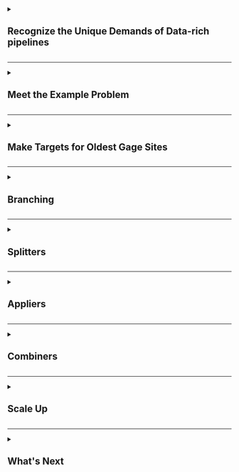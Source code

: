 <details>
<summary><h2>Recognize the Unique Demands of Data-rich pipelines</h2></summary>

In this course you'll learn about tools for data-intensive pipelines: how to download many datasets, run many models, or make many plots. Whereas a `for` loop would work for many quick tasks, here our focus is on tools for managing sets of larger tasks that each take a long time and/or are subject to occasional failure.

A recurring theme in this activity will be the *split-apply-combine* paradigm, which has many implementations in many software languages because it is so darn useful for data analyses. It works like this:

1. *Split* a large dataset or list of tasks into logical chunks, e.g., one data chunk per lake in an analysis of many lakes.
1. *Apply* an analysis to each chunk, e.g., fit a model to the data for each lake.
1. *Combine* the results into a single orderly bundle, e.g., a table of fitted model coefficients for all the lakes.

There can be variations on this basic paradigm, especially for larger projects:

1. The choice of how to *Split* an analysis can vary - for example, it might be fastest to download data for chunks of 100 sites rather than downloading all 10000 sites at once or downloading each site independently.
1. Sometimes we have several *Apply* steps - for example, for each site you might want to munge the data, fit a model, extract the model parameters, _and_ make a diagnostic plot specific to that site.
1. The *Combine* step isn't always necessary to the analysis - for example, we may prefer to publish a collection of plot .png files, one per site, rather than combining all the site plots into a single unweildy report file. That said, we may still find it useful to _also_ create a table summarizing which plots were created successfully and which were not.

### Setting Up Your Repo

You'll be revising files in this repository shortly. To follow a process similar to our team's standard git workflow, you should first clone this training repository to your local machine so that you can make file changes and commits there. 

### :keyboard: Activity: Set up your local repository

Open a git bash shell (Windows) or a terminal window (Mac) and change (`cd`) into the directory you work in for projects in R (for me, this is `~/Documents/Code`). There, clone the repository and set your working directory to the new project folder that was created:
```
git clone git@github.com:<user-name>/ds-pipelines-3-course-static.git
cd ds-pipelines-3-course-static
```

### :keyboard: Activity: Install packages as needed

You may need to install some of the packages for this course if you don't have them already. These are:

* **targets**
* **tarchetypes**
* **tidyverse**
* **dataRetrieval**
* **urbnmapr**
* **rnaturalearth**
* **cowplot**
* **leaflet**
* **leafpop**
* **htmlwidgets**

Install **urbnmapr** with `remotes::install_github('UrbanInstitute/urbnmapr')`.

All the rest should be installable with `install.packages()`.

### :keyboard: Activity: Invite some collaborators

One of the course coordinators was named as your contact for this course. They will provide code reviews during your course. To make it possible for you to request reviews from them, go to the *Settings* tab, *Manage access* subtab, and then click the green button to *Invite a collaborator* to add each of their usernames to your repo.

![How to invite reviewers](https://user-images.githubusercontent.com/12039957/83422503-9fb65e00-a3f7-11ea-8e06-ad87c813247e.png)

</details>

<hr>

<details>
<summary><h2>Meet the Example Problem</h2></summary>

It's time to meet the data analysis challenge for this course! Over the next series of lessons, you'll connect with the [USGS National Water Information System (NWIS)](https://waterdata.usgs.gov/nwis) web service to learn about some of the longest-running monitoring stations in USGS streamgaging history.

The repository for this course is already set up with a basic **targets** data pipeline that:
* Queries NWIS to find the oldest discharge gage in each of three Upper Midwest states
* Maps the state-winner gages

### :keyboard: Activity: Switch to a new branch

Before you edit any code, create a local branch called "three-states" and push that branch up to the remote location "origin" (which is the github host of your repository).

```
git checkout main
git pull origin main
git checkout -b three-states
git push -u origin three-states
```

The first two lines aren't strictly necessary when you don't have any new branches, but it's a good habit to head back to `main` and sync with "origin" whenever you're transitioning between branches and/or PRs.

### :keyboard: Activity: Explore the starter pipeline

Without modifying any code, start by inspecting and running the existing data pipeline.

- [ ] Open up *_targets.R* and read through - can you guess what will happen when you build the pipeline?
- [ ] Build all targets in the pipeline.
- [ ] Check out the contents of `oldest_active_sites`.

:bulb: Refresher hints:

* To build a pipeline, run `library(targets)` and then `tar_make()`.
* To assign an R-object pipeline target to your local environment, run `tar_load(mytarget)`. This function will load the object in its current state. 
* If you want to make sure you have the most up-to-date version of the target, you can have **targets** check for currentness or rebuild first by running `tar_make(mytarget)` and then using `tar_load(mytarget)`.
* You'll pretty much always want to call `library(targets)` in your R session while developing pipeline code - otherwise, you need to call `targets::tar_make()` in place of `tar_make()` anytime you run that command, and all that extra typing can add up.

When you're satisfied that you understand the current pipeline, note the value of `oldest_active_sites$site_no` and the image from *site_map.png* in an issue.

### :keyboard: Activity: Spot the split-apply-combine

Hey, did you notice that there's a *split-apply-combine* action happening in this repo already?

Check out the `find_oldest_sites()` function:
```r
find_oldest_sites <- function(states, parameter) {
  purrr::map_df(states, find_oldest_site, parameter)
}
```
This function:
- *splits* `states` into each individual state
- *applies* `find_oldest_site` to each state
- *combines* the results back into a single `tibble`

and it all happened in just one line! The *split-apply-combine* operations we'll be exploring in this course require more code and are more useful for slow or fault-prone activities, but they follow the same general pattern.

Check out the documentation for `map_df` at `?purrr::map_df` or [online here](https://purrr.tidyverse.org/reference/map.html) if this function is new to you.

### :keyboard: Activity: Apply a downloading function to each state

Awesome, time for your first code changes :pencil2:.

- [ ] Write three targets in *_targets.R* to apply `get_site_data()` to each state in `states` (insert these new targets under the `# TODO: PULL SITE DATA HERE` placeholder in `_targets.R`). The targets should be named `wi_data`, `mn_data`, and `mi_data`. `oldest_active_sites` should be used for the `sites_info` argument in `get_site_data()`.

- [ ] Add a call to `source()` near the top of *_targets.R* as needed to make your pipeline executable.

- [ ] Test it: You should be able to run `tar_make()` with no arguments to get everything built.

:bulb: Hint: the `get_site_data()` function already exists and shouldn't need modification. You can find it by browsing the repo or by hitting **Ctrl-SHIFT-F.** in RStudio and then searching for "get_site_data".

When you're satisfied with your code, open a PR to merge the "three-states" branch into "main". Make sure to add `_targets/*`, `3_visualize/out/*`, and any *.DS_Store* files to your `.gitignore` file before committing anything. In the description box for your PR, include a screenshot or transcript of your console session where the targets get built.

</details>

<hr>

<details>
<summary><h2>Make Targets for Oldest Gage Sites</h2></summary>

Congrats, your PR is open! 

Did you have to run `tar_make()` more than once to get the build to complete? I set up the repo so that would be likely. Note that you *didn't* have to change your code or figure out which targets failed before calling `tar_make()` again - that's the beauty of a formal data pipeline. But you *did* (probably) have to call `tar_make()` several times...that's the inefficiency that we'll be tackling in the next section. Stay tuned! :popcorn:

### :keyboard: Activity: Get this PR reviewed

You've probably coded things correctly to resolve the issues presented earlier...but to follow our best practices, you should still ask someone else to do a review and merge when they agree it's ready.

Assign your course contact to review and merge your PR (after any revisions that may be needed). Also add comments to this PR or in Teams with any questions that have come up.

</details>

<hr>

<details>
<summary><h2>Branching</h2></summary>

In the last section you noted some inefficiencies with writing out many nearly-identical targets within a remake.yml:
1. It's a pain (more typing and potentially a very long *_targets.R* file) to add new sites.
2. Potential for errors (more typing, more copy/paste = more room for making mistakes).

In this section we'll fix those inefficiencies by adopting the *branching* approach supported by **targets** and the support package **tarchetypes**.

### Definitions

**Branching** in **targets** refers to the approach of scaling up a pipeline to accomodate many tasks. It is the **targets** implementation of the *split-apply-combine* operation. In essence, we *split* a dataset into some number of **tasks**, then to each task we *apply* one or more analysis **steps**. Branches are the resulting targets for each unique task-and-step match.

In the example analysis for this course, each task is a state and the first step is a call to `get_site_data()` for that state's oldest monitoring site. Later we'll create additional steps for tallying and plotting observations for each state's site. See the image below for a conceptual model of branching for this course analysis.

![Branches](https://user-images.githubusercontent.com/13220910/125487324-fe9f0204-80ec-4d06-b751-ebf434eec64c.png)

We implement branching in two ways: as **static branching**, where the task targets are predefined before the pipeline runs, and **dynamic branching**, where task targets are defined while the pipeline runs.

In this section you'll adjust the existing pipelining to use branching for this analysis of USGS's oldest gages.

### :keyboard: Activity: Switch to a new branch

Before you edit any code, create a local branch called "static-branching" and push that branch up to the remote location "origin" (which is the github host of your repository).

```
git checkout main
git pull origin main
git checkout -b static-branching
git push -u origin static-branching
```

The first two lines aren't strictly necessary when you don't have any new branches, but it's a good habit to head back to `main` and sync with "origin" whenever you're transitioning between branches and/or PRs.

<hr>

Before we get to editing, let's briefly discuss the differences between static and dynamic branching, and how you choose between them.

### Dynamic branching

In dynamic branching, your **tasks** are defined by another target in your pipeline. They are *dynamic* because the task targets can change while the pipeline is being built. This is particular useful when the tasks depend on some number of files that may change through time as you run your pipeline. Read more about the key parts of dynamic branching below.

1. **Set up**: Dynamic branching is set up by using `tar_target()` as you usually would (where the `command` you pass in represents one **step**) but adding the argument `pattern` to define how to split a previous target into tasks. Typically, you will see `map()` used to define the `pattern` for splitting up a target into tasks, but you can find details about other options available [here in the `targets` documentation](https://books.ropensci.org/targets/dynamic.html#pattern-construction). 
2. **Define multiple steps**: To apply multiple steps to a set of tasks, you will need to write addition calls to `tar_target()` calls with `pattern` specified.
3. **Combining branch output**: To complete our split-apply-combine paradigm, we would need the output from each of our branches to be combined into one result per step. Dynamic branching will automatically **combine** the branches into a single output target for the branching step.
4. **Validation/testing**: For dynamic branching, you can test whether your branches are set up how you want them to be by using `tar_pattern()` and iterate on your branching structure before actually executing the pipeline.

Building on the example introduced previously, where we need to download, tally, and then plot data for multiple states, here is what dynamic branching could look like:

```r
library(targets)
library(tidyverse)
library(tarchetypes)

# Add source calls to files containing `get_nwis_data()`, `tally()`, and `plot()` here

list(
  tar_target(states, c('WI', 'MN', 'MI')),
  tar_target(data, get_nwis_data(states), pattern = map(states)),
  tar_target(count, tally(data), pattern = map(data)),
  tar_target(fig, plot(count), pattern = map(count))
)
```

### Static branching

In static branching, your **tasks** are defined by a named list or data.frame passed into your branching command. This is *static* because the tasks created won't update with the pipeline. You would need to update the list or data.frame. Read more about the key parts of static branching below.

1. **Set up**: Static branching is set up by using `tar_map()` function from the package `tarchetypes`. First, you pass in your **tasks** as a named list or data.frame into the `values` argument. Then, you can set up a step by adding a call to `tar_target()` and using the column or list element name containing the unique tasks as an argument to your `command` function. 
2. **Define multiple steps**: To apply multiple steps to a set of tasks, pass additional calls to `tar_target()` as arguments to `tar_map()`. 
3. **Combining branch output**: To complete our split-apply-combine paradigm, we would need the output from each of our branches to be combined into one result per step. Static branching does not automatically **combine** the branches into a single output target for the branching step. After `tar_map()`, add a target for `tar_combine()`, where you pass in the output from `tar_map()` and then specify the command used to combine the results into one object.
4. **Validation/testing**: For static branching, you can test whether your branches are set up how you want them to be by using `tar_visnetowrk()`, as we have done to inspect our pipelines without branching. Once you are happy with your branching set up, you can execute the pipeline.

Going back once again to the pipeline where we need to download, tally, and then plot data for multiple states, here is what the static branching version would look like:

```r
library(targets)
library(tidyverse)
library(tarchetypes)

# Add source calls to files containing `get_nwis_data()`, `tally()`, and `plot()` here

tasks <- tibble(states = c('WI', 'MN', 'MI'))

list(
  tar_map(
    values = tasks,
    tar_target(data, get_nwis_data(states)),
    tar_target(count, tally(data)),
    tar_target(fig, plot(count))
  )
)
```

### How do you choose?

How do you know when to use dynamic or static branching? This is tricky because both will work in many scenarios (as we saw above), but it ultimately comes down to how your tasks are defined. 

When your tasks are predefined (e.g. states, a few basins, a specific set of user-defined sites), it makes sense to use static branching (though you can use dynamic as illustrated with our examples above). This doesn't mean you can't manually add a few additional tasks (e.g. include more states) but it means that adding more is a manual step that the user needs to remember to do. One pro to using static branching in these instances is that you can visualize your branches with the rest of your pipeline using `tar_visnetwork()`, whereas you cannot visualize the branches when using the dynamic branching approach.

When your tasks could change based on previous parts of your pipeline, you should choose dynamic branching. Examples of this include iterating over files in a directory (the files could change!) or using an inventory of sites to then pull data (when the inventory reruns, it may return different sites). A con is not being able to visualize your branches ahead of time, but you can still inspect them by running `tar_pattern()`. A pro with dynamic branching is that it follows the same pattern as all of your other targets, by using `tar_target()` with just one additional argument specified. Another pro for dynamic branching is that your output from each branch is automatically combined into one target. 


With that intro out of the way, let's get going on *implementing* code for branching already!

<hr>

Now that you have learned about branching, let's add it to our code. Currently, you have 3 individual targets that will download site data from our 3 Midwest states and store in a target named with the state name. Those targets look something like this:

```r
tar_target(wi_data, get_site_data(oldest_active_sites, states[1], parameter)),
tar_target(mn_data, get_site_data(oldest_active_sites, states[2], parameter)),
tar_target(mi_data, get_site_data(oldest_active_sites, states[3], parameter)),
```

We are going to convert the code for those targets into static branching. We are going to make these changes on the branch that we created earlier. Let's get started!

### :keyboard: Activity: Implement static branching to download data by state

#### Include appropriate packages

Now that we are using static branching, our main pipeline makefile will need the `tarchetypes` package. In addition, we will use `tibble::tibble()` to define our task data.frame. Make these two packages available to the targets pipeline by adding the following to the other library calls in `_targets.R`:

```r
library(tarchetypes)
library(tibble)
```

#### Replace state targets with branching code

To get started, copy the code below and replace your 3 individual state targets (shown above) with it.

```r
tar_map(
  values = tibble(state_abb = states),
  tar_target(data, get_site_data(oldest_active_sites, state_abb, parameter))
  # Insert step for tallying data here
  # Insert step for plotting data here
),
```

#### Verify your task values

This is already set up for you, but is worth going over. Your task names are passed into `tar_map()` using the argument `values`. This argument will accept a list or a data.frame/tibble and the names of the list elements or columns are used as arguments to the functions in your steps. Rather than change the `states` object outside of `tar_map()` (because that would require us to also update `oldest_active_sites` which uses `states`), we are using that vector to create a column called `state_abb` in the `tibble` passed to `values`. That means, when we need to pass in the task names as an argument to a function, we use `state_abb`, the column name containing those task names.

#### Check your progress

You have already learned about `tar_visnetwork()` as a way to visualize your pipeline before running it. By default, it will show targets and functions. We would just like to check that our branch targets are set up appropriately, so try running `tar_visnetwork(targets_only = TRUE)` to get a visual with just targets. You should see something similar to the image below, where there are three targets prefixed with `data_`. 

![branch_targets](https://user-images.githubusercontent.com/13220910/119854642-daea5080-bed6-11eb-9c64-a4bfab5d437a.png)

Those targets prefixed with `data_` are the branches (targets per task-step) for the `get_site_data()` step. They are automatically named using the target name you pass to `tar_target()` + an `_` + the task identifier. You can test this by changing that target name from `data` to `nwis_data` and re-running `tar_visnetwork(targets_only = TRUE)`. You should now see the branches `nwis_data_MI`, `nwis_data_MN`, and `nwis_data_WI` in the visual.

You can also use a function called `tar_manifest()` to check your pipeline before running. It will return a table of information about each target and the function call that will be used to create it. Try running `tar_manifest()`. You should see

```r
# A tibble: 5 x 3
  name                command                                                            pattern
  <chr>               <chr>                                                              <chr>  
1 oldest_active_sites "find_oldest_sites(states, parameter)"                             NA     
2 nwis_data_MI        "get_site_data(oldest_active_sites, \"MI\", parameter)"            NA     
3 nwis_data_MN        "get_site_data(oldest_active_sites, \"MN\", parameter)"            NA     
4 nwis_data_WI        "get_site_data(oldest_active_sites, \"WI\", parameter)"            NA     
5 site_map_png        "map_sites(\"3_visualize/out/site_map.png\", oldest_active_sites)" NA        
```

If your pipeline doesn't look as you expect it should, keep iterating on your code in the `_targets.R` file. When you're happy with your pipeline, run `tar_manifest(starts_with('nwis_data'))` to see the details for just the branches.

<hr>

Now that you have branching set up for downloading data from NWIS, it is time to run the pipeline!

### :keyboard: Activity: Use `tar_make()` to build the pipeline with static branching

Run `tar_make()` to execute your pipeline. You may have to call `tar_make()` a few times to get through any [pretend] failures in the data pulls (I had to run it 5 times), but ultimately you should have seen something like this output:

```r
> tar_make()
v skip target oldest_active_sites
v skip target nwis_data_MI
v skip target nwis_data_MN
* run target nwis_data_WI
  Retrieving data for WI-04073500
* run target site_map_png
* end pipeline
```

If you're not there yet, keep trying until your output has only `*` or `v` next to the output. Then proceed: 

1. Call `tar_make()` one more time. You should see a green "V" next to each target.

2. Add `'IL'` to the `states` target. Then call `tar_make()` again (you may have to run it multiple times to get passed [pretend] failures). It builds `data_IL` for you right? Cool! But there's something inefficient happening here, too - what is it? Can you guess why this is happening?

3. Make a small change to the `get_site_data()` function: change `Sys.sleep(2)` to `Sys.sleep(0.5)`. Then call `tar_make()` again (and again and again if you get [pretend] internet failures). What happened?

Answer the questions from 2 and 3 above for yourself.

#### Check your progress

Here are my answers to the above questions:

_Q: 2. Add `'IL'` to the `states` target. Then call `tar_make()` again (you may have to run it multiple times to get passed [pretend] failures). It builds `data_IL` for you right? Cool! But there's something inefficient happening here, too - what is it? Can you guess why this is happening?_

A: It built `WI_data`, `MN_data`, and `MI_data` again even though there was no need to download those files again. This happened because those three targets each depend on `oldest_active_sites`, the inventory object, and that object changed to include information about a gage in Illinois. It would be ideal if each branch only depended on exactly the values that determine whether the data need to be downloaded again.

_Q: 3. Make a small change to the `get_site_data()` function: change `Sys.sleep(2)` to `Sys.sleep(0.5)`. Then call `tar_make()` again (and again and again if you get [pretend] internet failures). What happened?_

A: It skipped `oldest_active_sites` and then rebuilt each of the branches, `nwis_data_MI`, `nwis_data_MN`, `nwis_data_WI`, and `nwis_data_IL`. **targets** knows that the function updated and that these targets depend on that function. So cool! But the change we made doesn't actually change the output files from this function, but **targets** doesn't know that; it noticed a change in the function and rebuilt all of the targets that used it. The good thing is that any targets that depend on these `nwis_data_` targets would not rebuild because they wouldn't have changed since the last build. Also a reminder as to why it is a good idea to keep functions focused on smaller, specific activities. The more that the function does, the more opportunities there are for you to make updates/fixes/improvements, and you may end up rebuilding more than you want to. 

We'll deal with (2) in the next section.

### :keyboard: Activity: Create a PR with your new branching technique

You now have a functioning pipeline that uses branching to download data for the oldest USGS streamgage in 4 different states! Go ahead and commit these changes to `_targets.R` to your branch and then open a Pull Request. Now assign your course contact to review your PR. Either they or you can merge after any comments or change requests have been resolved.

</details>

<hr>

<details>
<summary><h2>Splitters</h2></summary>

In the last section you noted a lingering inefficiency: When you added Illinois to the `states` vector, your branching pipeline built `nwis_data_WI`, `nwis_data_MN`, and `nwis_data_MI` again even though there was no need to download those files again. This happened because those three targets each depend on `oldest_active_sites`, the inventory target, and that target changed to include information about a gage in Illinois. As I noted in that section, it would be ideal if each task branch only depended on exactly the values that determine whether the data need to be downloaded again. But we need a new tool to get there: a **splitter**.

The splitter we're going to create in this section will split `oldest_active_sites` into a separate table for each state. In this case each table will be just one row long, but there are plenty of situations where the inputs to a set of tasks will be larger, even after splitting into task-size chunks. Some splitters will be quick to run and others will take a while, but either way, we'll be saving ourselves time in the overall pipeline!

### Background

#### The object way to split

So far in our pipeline, we already have an object that contains the inventory information for all of the states, `oldest_active_sites`. Now, we can write a splitter to take the full inventory and one state name and return a one-row table.

```r
get_state_inventory <- function(sites_info, state) {
  site_info <- dplyr::filter(sites_info, state_cd == state)
}
```

And then we could insert an initial branching step where we pulled out that state's information before passing it to the next step, such that our `tar_map()` call would look like:
```r
tar_map(
  values = tibble(state_abb = states),
  tar_target(nwis_inventory, get_state_inventory(sites_info = oldest_active_sites, state_abb)),
  tar_target(nwis_data, get_site_data(nwis_inventory, state_abb, parameter))
)
```

#### The file way to split

The "object way to split" described above works well in many cases, but note that `get_state_inventory()` is called for each of our task targets (so each state). Suppose that `oldest_active_sites` was a file that took a long time to read in - we've encountered cases like this for large spatial data files, for example - you'd have to re-open the file for each and every call to `get_state_inventory()`, which would be excruciatingly slow for a many-state pipeline. If you find yourself in that situation, you can approach "splitting" with files rather than objects.

Instead of calling `get_state_inventory()` once for each state, we could and write a single **splitter** function that accepts `oldest_active_sites` and writes a single-row table for each state. It will be faster to run because there will not be redundant reloading of the data that is needing to be split. This type of splitter would not be within your branching code and instead return a single summary table describing the state-specific files that were just created. 

For this next exercise, the object method for splitting described before will suit our needs just fine. There is no need to create a single splitter function that saves state-specific files for now. We are mentioning it here so that you can be aware of the limitations of splitters and be aware that other options exist.

#### Your mission

In this section you'll create a splitter to make your task table more efficient in the face of a changing inventory in `oldest_active_sites`. Your splitter function will generate separate one-row inventory data for each state.

Ready?

<hr>

### :keyboard: Activity: Switch to a new branch

Before you edit any code, create a local branch called "splitter" and push that branch up to the remote location "origin" (which is the github host of your repository).

```
git checkout main
git pull origin main
git checkout -b splitter
git push -u origin splitter
```

The first two lines aren't strictly necessary when you don't have any new branches, but it's a good habit to head back to `main` and sync with "origin" whenever you're transitioning between branches and/or PRs.

<hr>

### :keyboard: Activity: Create a separate inventory for each state

- [ ] Add a new target to your `tar_map()` call just before the `nwis_data` target but below the `values` input using this boilerplate:
  ```r
  tar_target(nwis_inventory, ),
  ```

- [ ] Add code to subset the rows in `oldest_active_sites` based on the branching variable, `state_abb`. Remember that `oldest_active_sites` has a column called `state_cd` containing the state abbreviations. Hint: go peek at the first line of the function `get_site_data()` in `1_fetch/src/get_site_data.R`.

- [ ] Edit your call for the `nwis_data` target to use `nwis_inventory` instead of `oldest_active_sites` to take advantage of your newly split data.

- [ ] Lastly, the first step in `get_site_data()` that filters the input data is not longer needed (because that is taken care of in your new splitter step!). But careful - the incoming data is an argument called `sites_info` but the rest of the function relies on `site_info` (singular `site` not `sites`). So, delete that first line but then update the argument name to be singular, `site_info`. Now you are good :)

#### Test

When you think you've got it right, run your pipeline again!
```r
tar_make()
```

You should now see targets being built called `nwis_inventory_WI`, `nwis_inventory_IL`, etc. It should redownload all of the data for WI, MN, MI, and IL (so rebuild `nwis_data_WI`, `nwis_data_MI`, etc) because we changed the inputs and the function for those targets. The real magic comes next.

If you're not quite getting the build to work, keep editing until you have it (but remember that there may still be "internet transfer failures" which require you to run `tar_make()` a few times). When you've got it, copy and paste the console output of `tar_make()` and `tar_visnetwork()` into an issue.

<hr>

### :keyboard: Activity: Test your splitter's power

You have a fancy new splitter, but you still need to see the benefits in action.

#### Test

- [ ] Call `tar_make()` one more time. Nothing should rebuild.

- [ ] Add Indiana (`IN`) and Iowa (`IA`) to the vector of `states` in *_targets.R*. Rebuild. Did you see the rebuilds and non-rebuilds that you expected?

(If you're not sure what you should have expected, check with your course contact, or another teammate.)

#### Commit and PR

Comfortable with your pipeline's behavior? Time for a PR!

- [ ] Commit your changes to *1_fetch/src/get_site_data.R*, and *_targets.R*. Use `git push` to push your change up to the "splitter" branch on GitHub.

When everything is committed and pushed, create a pull request on GitHub. In your PR description note which targets got built when you added `IN` and `IA` to `states` and copy/paste the console output of `tar_make()` and `tar_visnetwork()`.

</details>

<hr>

<details>
<summary><h2>Appliers</h2></summary>

Your pipeline is looking pretty good! Now it's time to add complexity. I've just added these two files to the repository:
* *2_process/src/tally_site_obs.R*
* *3_visualize/src/plot_site_data.R*

In this section you'll add these functions to the branching code in the form of two new steps.

### Background

The goal of this section is to expose you to **multi-step branching**. They're not hugely different from the single-step branching we've already implemented, but there are a few details that you haven't seen yet. The changes you'll make for this section will also set us up to touch on some miscellaneous pipeline topics. Briefly, we'll cover:

* The syntax for adding multiple steps
* How to declare dependencies among steps within branching
* A quick look at / review of *split-apply-combine* with the lightweight **dplyr** syntax

#### Reminder about dynamic vs static branching

Remember that both dynamic and static branching can have multiple steps or **appliers**, but they are defined differently. We will focus on static branching for now, but remember that you can always reference the information for dynamic and static branching in their respective locations in the **targets** user guide ([dynamic branching documentation](https://books.ropensci.org/targets/dynamic.html); [static branching documentation](https://books.ropensci.org/targets/static.html)).

#### Adding another step in static branching

As you already know, static branching is set up using the `tar_map()` function, where task targets are defined by the argument `values` as either a list or data.frame and steps are defined by a call to `tar_target()` as an additional argument. Up until now, your static branching code in `_targets.R`, looks something like 

```r
tar_map(
  values = tibble(state_abb = states),
  tar_target(nwis_inventory, filter(oldest_active_sites, state_cd == state_abb)),
  tar_target(nwis_data, get_site_data(nwis_inventory, state_abb, parameter))
  # Insert step for tallying data here
  # Insert step for plotting data here
)
```

We actually already have more than one step in our branching setup - `nwis_inventory` and `nwis_data`. This shows that you can include additional calls to `tar_target()` to add more appliers to your branches. If you want to use a previous step's output, just use the target name from that step and **targets** will appropriately pass only the output relevant to each task target between the steps within `tar_map()`. We are going to add a few more steps to our static branching and there is already a hint for where we will add these ... *ahem* `#Insert step for tallying data here` and `#Insert step for plotting data here` *ahem*. 

#### Steps that require additional info per task

So far, we have used functions in static branching that only needed our state abbreviation, e.g. "WI" or "IL". What happens when we want to have other information used per task? For example, we need to save files per task and we want those to be passed into our step function. Easy! We can just edit the information we pass in for `values`. Currently, we are using a single-column `tibble` but that can easily have multiple columns and those columns can be used as arguments to `tar_target()` commands within `tar_map()`. We will try this out next!

<hr>

### :keyboard: Activity: Switch to a new branch

Before you edit any code, create a local branch called "appliers" and push that branch up to the remote location "origin" (which is the github host of your repository).

```
git checkout main
git pull origin main
git checkout -b appliers
git push -u origin appliers
```

The first two lines aren't strictly necessary when you don't have any new branches, but it's a good habit to head back to `main` and sync with "origin" whenever you're transitioning between branches and/or PRs.

<hr>

### :keyboard: Activity: Add two new appliers

#### Code

In *_targets.R*:

- [ ] Add a new step right after `nwis_data`. It should create R object targets called `tally_WI`, `tally_MI`, etc., should call the `tally_site_obs()` function (also already defined for you in *2_process/src/tally_site_obs.R*), and should make use of the targets created in `nwis_data`.

- [ ] We are about to add a fourth step to our static branching, where we create plot image files. First, we want to add our new file names to our branches defined in `values`. Add another column to the tibble called `state_plot_files` that includes *3_visualize/out/timeseries_WI.png*, *3_visualize/out/timeseries_MN.png*, etc. by editing`tibble(state_abb = states)` to be

```r
tibble(state_abb = states) %>% 
  mutate(state_plot_files = sprintf("3_visualize/out/timeseries_%s.png", state_abb))
```

- [ ] Add a fourth step to plot the data. This step should have a target name of `timeseries_png`, should call the `plot_site_data()` function (defined in *3_visualize/src/plot_site_data.R*), should use the image filename for each task stored in the `state_plot_files` column, and should make use of the targets created in `nwis_data` (no need to link to the `tally` targets).

- [ ] Make the two new function files (where `plot_site_data()` and `tally_site_obs()` are defined) available to the pipeline by adding `source()` calls to `_targets.R`.

- [ ] The `tally_site_obs()` function uses a function from the package **lubridate**. Add this package to the `packages` argument in your `tar_option_set()` call.

- [ ] Speaking of packages, we added `%>%` and `mutate` to `_targets.R` in order to add a new column to our task tibble. These are made available by the `dplyr` package which is included in `tidyverse`, and while `tidyverse` is loaded in `tar_option_set()`, it is not loaded when the top-level makefile is run. So, we need to add `library(dplyr)` to the top of `_targets.R`. One common practice is to wrap any `library(dplyr)` and `library(tidyverse)` calls used at the top of target makefiles with `suppressPackageStartupMessages()`. This hides those startup messages about masking functions and what pacakges are being attached. If we don't hide them, they will appear *every* time we run `tar_make()` which isn't necessary and can sometimes be distracting.

- [ ] Now that we have added an additional column in `values`, we have less certainty about what `tar_map()` will use as the suffix when naming branch targets. To control what is used as the suffix, you can specify what part of `values` to use by passing in the column name to the `names` argument within `tar_map()`. This guarantees that `_WI`, `_MN`, etc will be used and not the long image filenames (that could get messy!). Go ahead and add `names = state_abb` as the final argument to `tar_map()`.

#### Test

- [ ] Run `tar_make()`. Is it building a timeseries plot and a `tally` object for each state? If not, keep fiddling with your code until you get it to work.

- [ ] Check the contents of the *3_visualize/out* directory and inspect at least one of the plots. How do they look?

- [ ] Load the value of `tally_IL` to a variable of the same name in your global environment (hint: `?tar_load()`)

When you're feeling confident, creat the following outputs for comparison:
* an image from one of the new plots in *3_visualize/out*,
* a printout of the first 10 lines of `tally_IL`, and
* a copy of the image shown by `tar_visnetwork()`.

<hr>

#### Check your progress

To help you assess your pipeline, here's what the expected outputs should look like:

_* an image from one of the new plots in *3_visualize/out*, and_

![timeseries_WI](https://user-images.githubusercontent.com/12039957/82912759-71d6a280-9f3b-11ea-8e89-381ab350aeca.png)

_* a printout of the first 10 lines of `IL_tally`_

```r
> head(tally_IL, 10)
# A tibble: 10 x 4
# Groups:   Site, State [1]
   Site     State  Year NumObs
   <chr>    <chr> <dbl>  <int>
 1 05572000 IL     1908    332
 2 05572000 IL     1909    365
 3 05572000 IL     1910    365
 4 05572000 IL     1911    365
 5 05572000 IL     1912    337
 6 05572000 IL     1914    192
 7 05572000 IL     1915    365
 8 05572000 IL     1916    366
 9 05572000 IL     1917    365
10 05572000 IL     1918    365
```

_* a copy of the image shown by tar_visnetwork()._

![visnetwork_image](https://user-images.githubusercontent.com/13220910/127886177-4c632f4f-67a9-4a81-9758-7f317d7c72b6.png)

<hr>

### :keyboard: Activity: Spot the split-apply-combine (again)

- [ ] Check out the code for `tally_site_obs()`. To strengthen your familiarity with the *split-apply-combine* paradigm, can you isolate the *split*, *apply*, and *combine* operations within this **tidyverse** expression?
```r
site_data %>%
  mutate(Year = lubridate::year(Date)) %>%
  # group by Site and State just to retain those columns, since we're already only looking at just one site worth of data
  group_by(Site, State, Year) %>%
  summarize(NumObs = length(which(!is.na(Value))))
```

<hr>

#### Check your progress

Here's where I think the *split-apply-combine* paradigm is manifested in **tidyverse**:

The split is decided here:
```r
group_by(Site, State, Year) %>%
```

The `apply` is the expression
```r
length(which(!is.na(Value)))
```

And both `apply` and `combine` are orchestrated by
```r
summarize()
```

It's amazing how concise these actions can be in **tidyverse**, don't you think? The **targets** version would require more code to do the exact same operation, but it brings the special benefit of only (re)building those elements that aren't already up to date.

<hr> 

### :keyboard: Activity: Revise and rebuild a step

The timeseries plots aren't meant to be publication quality, but it would be nice to touch them up just a bit.

- [ ] Revise the title to include the `State` value from the first row of the `site_data` object.

- [ ] Run `tar_make()` to build the plots again. Only the targets `timeseries_png_WI`, `timeseries_png_MN`, etc should have built. Everything else should have been skipped.

- [ ] Copy your console output from the `tar_make()` you just ran and one of the updated plots for a comparison to the expected output.

<hr> 

#### Check your progress

_Copy your console output from the `tar_make()` you just ran_

Do you get something like this, where only six targets were rebuilt?

```r
v skip target oldest_active_sites
v skip target nwis_inventory_WI
v skip target nwis_inventory_IL
v skip target nwis_inventory_IN
v skip target nwis_inventory_MI
v skip target site_map_png
v skip target nwis_inventory_MN
v skip target nwis_inventory_IA
v skip target nwis_data_WI
v skip target nwis_data_IL
v skip target nwis_data_IN
v skip target nwis_data_MI
v skip target nwis_data_MN
v skip target nwis_data_IA
v skip target tally_WI
* start target timeseries_png_WI
  Plotting data for WI-04073500
* built target timeseries_png_WI
v skip target tally_IL
* start target timeseries_png_IL
  Plotting data for IL-05572000
* built target timeseries_png_IL
v skip target tally_IN
* start target timeseries_png_IN
  Plotting data for IN-03373500
* built target timeseries_png_IN
* start target timeseries_png_MI
  Plotting data for MI-04063522
* built target timeseries_png_MI
v skip target tally_MI
* start target timeseries_png_MN
  Plotting data for MN-05211000
* built target timeseries_png_MN
v skip target tally_MN
* start target timeseries_png_IA
  Plotting data for IA-05420500
* built target timeseries_png_IA
v skip target tally_IA
* end pipeline
```

_Copy ... one of the updated plots for a comparison to the expected output_

I edited `ggtitle(site_data$Site[1])` to be `ggtitle(sprintf("%s-%s", site_data$State[1], site_data$Site[1]))`, so my updated plot looks like

![updated_wi_plot](https://user-images.githubusercontent.com/13220910/119910012-d1370c00-bf1b-11eb-926e-05c69be70837.png)

<hr>

### :keyboard: Activity: Merge your new appliers

Now that we've added these new appliers and thoroughly tested them, your code is ready for a pull request. Go for it!

Now assign your course contact to review your PR. Either they or you can merge after any comments or change requests have been resolved.

</details>

<hr>

<details>
<summary><h2>Combiners</h2></summary>

So far we've implemented *split* and *apply* operations; now it's time to explore *combine* operations in **targets** pipelines.

In this section you'll add two *combiners* to serve different purposes - the first will combine all of the annual observation tallies into one giant table, and the second will summarize the set of state-specific timeseries plots generated by the task table. 

### Background

#### Approach

Given your current level of knowledge, if you were asked to add a target combining the tally outputs you would likely add a call to `tar_target` and use the branches as input to a `command` that aggregated the data. While this would certainly work, the number of inputs to a combiner should change if the number of tasks changes. If we hand-coded a combiner target with `tar_target` that accepted a set of inputs (e.g., `tar_target(combined_tallies, combine_tallies(tally_WI, tally_MI, [etc]))`), we'd need to manually edit the inputs to that function anytime we changed the `states` vector. That would be a pain and would make our pipeline susceptible to human error if we forgot or made a mistake in that editing. 

#### Implementation

The **targets** way to use combiners for static branching is to work with the `tar_combine()` function (recall that **combiners** are automatically applied to the output in dynamic branching). `tar_combine()` is set up in a similar way to `tar_target()`, where you supply the target name and a function to the target as the `command`. The difference is that the input to the `command` will be multiple targets passed in to the `...` argument. The output from a `tar_combine()` can be an R object or a file, but file targets need to have `format = "file"` passed in to `tar_combine()` and the function used as `command` must return the filepath.  

Some additional implementation considerations:

* In order to use `tar_combine()` with the output from `tar_map()`, you will need to save the output of `tar_map()` as an object. Thus, the branching declaration should look something like `mapped_output <- tar_map()` so that `mapped_output` can be used in your `tar_combine()` call.

* You can write your own combiner function or you can use built-in combiner functions for common types of combining (such as `bind_rows()`, `c()`, etc). If you write your own combiner function, it needs to be in a script sourced in the makefile using `source()`. The default combiner is `?vctrs::vec_c`, which is a a fancy version of `c()` that ensures the resulting vector keeps the common data type (e.g. factors remain factors).

* When you pass the output of `tar_map()` to `tar_combine()`, all branch output from `tar_map()` will be used by default. If you had multiple steps in your `tar_map()` (i.e. multiple calls to `tar_target()`), and you only want to combine results from one of those, you can add `unlist = FALSE` to your `tar_map()` call so that the `tar_map()` output remained in a nested list. This makes it possible to reference just the output from each `tar_target()` and use in `tar_combine()`. For example, if you had three steps in your `tap_map()` call and you wanted to combine only those branches from the third step that had a target name of `sum_resuts`, you could use `mapped_output[[3]]` or `mapped_output$sum_results` as the input to `tar_combine()`. 

* Within your `tar_combine()` function, pass the `...` to your `command` function by specifying `!!!.x` in its place. It feels strange, but has to do with how the function handles non-standard evaluation. You can see an example of using this syntax when you look at the default for `command` in thehelp file for `?tarchetypes::tar_combine()`.

* When specifying the `command` argument to `tar_combine()`, you need to include the argument, e.g. `command = my_function()`. Since `tar_combine()` has `...` as its second argument, anything else you pass in without the argument name will be considered part of `...`. It can result in some weird errors.

Don't worry if not all of this clicked yet. We are about to see it all in action!

<hr>

### :keyboard: Activity: Switch to a new branch

Before you edit any code, create a local branch called "combiners" and push that branch up to the remote location "origin" (which is the github host of your repository).

```
git checkout main
git pull origin main
git checkout -b combiners
git push -u origin combiners
```

The first two lines aren't strictly necessary when you don't have any new branches, but it's a good habit to head back to `main` and sync with "origin" whenever you're transitioning between branches and/or PRs.

<hr>

### :keyboard: Activity: Add a data combiner

#### Write `combine_obs_tallies()`

- [ ] Add a new function called `combine_obs_tallies` somewhere in *2_process/src/tally_site_obs.R*. The function declaration should be `function(...)`; when the function is actually called, you can anticipate that the arguments will be a bunch of tallies tibbles (**tidyverse** data frames). Your function should return the concatenation of these tibbles into one very tall tibble.

- [ ] Test your `combine_obs_tallies()` function. Run
  ```r
  source('2_process/src/tally_site_obs.R') # load `combine_obs_tallies()`
  tar_load(tally_WI)
  tar_load(tally_MN)
  tar_load(tally_IL)
  combine_obs_tallies(tally_WI, tally_MN, tally_IL)
  ```
  The result should be a tibble with four columns and as many rows as the sum of the number of rows in `WI_tally`, `MN_tally`, and `IL_tally`. If you don't have it right yet, keep fiddling and/or ask for help.

#### Prepare the makefile to use `combine_obs_tallies()`

- [ ] Move your static branching setup outside of your targets list and save above as an object called `mapped_by_state_targets`. It should look something like
  ```r
  mapped_by_state_targets <- tar_map(...)
  
  list(
    tar_target(oldest_active_sites, ...),
    
    tar_target(site_map_png, ...)
  )
  ```

- [ ] Now add `mapped_by_state_targets` as a target between `oldest_active_sites` and `site_map_png` in your list of targets.

- [ ] Add `unlist=FALSE` to your `tar_map()` call, so that we can reference only the branch targets from the `tally` step in `tar_combine()`.

#### Add your combiner target

- [ ] Add a new target between `mapped_by_state_targets` and the `site_map_png` target called `obs_tallies`. Instead of `tar_target()`, this will use `tar_combine()`.

- [ ] Populate your `tar_combine()` call with input for just the tally branches by subsetting the `tar_map()` output object, and the appropriate call to `combine_obs_tallies()` for the `command` (remember you will need `!!!.x`).

#### Test

Run `tar_make()` and then `tar_load(obs_tallies)`. Inspect the value of `obs_tallies`. Is it what you expected? Note your observations for a comparison with the expected answer.

<hr>

_Inspect the value of `obs_tallies`. Is it what you expected?_

Here's what my `obs_tallies` looks like. Your number of rows might vary slightly if you build this at a time when the available data have changed substantially, but the column structure and approximate number of rows ought to be about the same. If it looks like this, then it meets my expectations and hopefully also yours.
```
> obs_tallies
# A tibble: 738 x 4
# Groups:   Site, State [6]
   Site     State  Year NumObs
   <chr>    <chr> <dbl>  <int>
 1 04073500 WI     1898    365
 2 04073500 WI     1899    365
 3 04073500 WI     1900    365
 4 04073500 WI     1901    365
 5 04073500 WI     1902    365
 6 04073500 WI     1903    365
 7 04073500 WI     1904    366
 8 04073500 WI     1905    365
 9 04073500 WI     1906    365
10 04073500 WI     1907    365
# … with 728 more rows
```

<hr>

### :keyboard: Activity: Use the combiner target downstream

It's time to reap the rewards from your first combiner.

- [ ] Create a new target in *_targets.R* that takes advantage of your new combined tallies. Use the `plot_data_coverage()` function already defined for you (find it by searching or browsing the repository - remember `Ctrl-Shift-F.`), and pass in `obs_tallies` as the `oldest_site_tallies` argument. Set up your target to create a file named `"3_visualize/out/data_coverage.png"` and name the target appropriately. Remember to add a `source()` call to load the file with the new function near the top of *_targets.R*. Add this to your `list()` of targets after `obs_tallies` but before `site_map_png`, so that it is connected to the main pipeline.

- [ ] Test your new target by running `tar_make()`, then checking out *3_visualize/out/data_coverage.png*.

- [ ] Test your new pipeline by removing a state from `states` and running `tar_make()` once more. Did *3_visualize/out/data_coverage.png* get revised? If not, see if you can figure out how to make it so. Ask for help if you need it.

When you've got it, review you image of *3_visualize/out/data_coverage.png*.

<hr>

Great, you have a combiner hooked up from start to finish, and you probably learned some things along the way! It's time to add a second combiner that serves a different purpose - here, rather than produce a target that _contains_ the data of interest, we'll produce a combiner target that _summarizes_ the outputs of interest (in this case the state-specific .png files we've already created).

### Why do we need a summary target of outputs?

While this isn't necessary for the pipeline to operate, summarizing file output in large pipelines can be advantageous in some circumstances. Mainly, when we want to version control information about parts of the pipeline that were updated for ourselves or collaborators. We can't check in R object targets to GitHub and we usually avoid checking in data files (e.g. PNGs, CSVs, etc) to GitHub because of the file sizes. So, instead, we can combine some metadata about the file targets generated in the pipeline into a small text file, save in a `log/` folder, and commit that to GitHub. Then, any future runs of the pipeline that change any of the metadata we include in the summary file would be tracked as a change to that file.

The first step is to write a custom function to take a number of target names and generate a summary file using output from `tar_meta()`. We will refer to this file as an indicator file, where the file lines *indicate* the hash of the file. We will save as a CSV so that individual lines of the CSV can be tracked as changed or not. See below for a function that does exactly this!

```r
summarize_targets <- function(ind_file, ...) {
  ind_tbl <- tar_meta(c(...)) %>% 
    select(tar_name = name, filepath = path, hash = data) %>% 
    mutate(filepath = unlist(filepath))
  
  readr::write_csv(ind_tbl, ind_file)
  return(ind_file)
}
```

### :keyboard: Activity: Add a summary combiner

#### Try this summary function

- [ ] Inspect the code within `summarize_targets()`

- [ ] Run the code to create `summarize_targets()` as a function in your local environment.

- [ ] Test it out with a command such as
  ```r
  summarize_targets('test.csv', site_map_png, oldest_active_sites)
  ```
  Check out the contents of *test.csv*. Then when you're feeling clear on what happened, delete *test.csv* and clear your R Global Environment.

#### Prepare the makefile to use `summarize_targets()`

- [ ] Copy/paste the `summarize_targets()` function to its own R script called `2_process/src/summarize_targets.R`.

- [ ] Add this new file to the pipeline by including a call to `source()` near the top of `_targets.R`.

- [ ] Add another target after `obs_tallies` to build this second combiner. The new line should be:
  ```r
  tar_combine(
    summary_state_timeseries_csv,
    mapped_by_state_targets,
    command = summarize_targets('3_visualize/log/summary_state_timeseries.csv', !!!.x),
    format="file"
  )
  ```
  Note the use of the `log/` directory. The template repo had already set up any `src/` and `out/` folders for you, but `3_visualize/log/` does not exist yet. Before you can build this target, you will need to create this directory. Otherwise, the pipeline will throw an error.

- [ ] Run `tar_make()`. Inspect `'3_visualize/log/summary_state_timeseries.csv'`. Is that what you expect?

#### Test and revise `summary_state_timeseries_csv`

Hmm, you probably just discovered that *3_visualize/log/summary_state_timeseries.csv* used `summarize_targets()` for the `download`, `tally`, AND `plot` steps of the static branching. We could do that but what we really wanted to know was the metadata status for the plot file outputs only. 

- [ ] Adjust the input to `tar_combine()` for `summary_state_timeseries_csv` so that ONLY the timeseries plot step of `mapped_by_state_targets` is being passed into the combiner function.

- [ ] Now run `tar_make()` again, and check out *3_visualize/log/summary_state_timeseries.csv* once more. Do you only have the PNG files showing up now?

When you're feeling confident, review the contents of *3_visualize/out/data_coverage.png*, *3_visualize/log/summary_state_timeseries.csv*, and the figure generated by `tar_visnetwork()`.

<hr>

You're down to the last task for this section! I hope you'll find this one rewarding. After all your hard work, you're now in a position to create a **leaflet** map that will give you interactive access to the locations, identities, and timeseries plots of the Upper Midwest's oldest gages, all in one .html map. Ready?

#### Use the plots downstream

- [ ] Add another target to *_targets.R* that uses the function `map_timeseries()` (defined for you in `3_visualize`). `site_info` should be `oldest_active_sites`, `plot_info` should be `summary_state_timeseries_csv`, and the output should be written to `3_visualize/out/timeseries_map.html`. Name this target appropriately and put as the final target in your list.

- [ ] Add the three packages that `map_timeseries()` requires to the declaration in `tar_option_set()` at the top of *_targets.R*: `leaflet`, `leafpop`, and `htmlwidgets`.

#### Test

- [ ] Run `tar_make()`. Any surprises?

- [ ] Check out the results of your new map by opening *3_visualize/out/timeseries_map.html* in the browser. You should be able to hover and click on each marker.

- [ ] Add or subtract a state from the `states` vector and rerun `tar_make()`. Did you see the rebuilds and non-rebuilds that you expected? Did the html file change as expected?

#### Make a pull request

It's finally time to submit your work.

- [ ] Commit your code changes for this section and make sure you're `.gitignore`ing the new analysis products (the .png and .html files), but include your new file in the `log/` directory. Push your changes to the GitHub repo.

- [ ] Create a PR to merge the "{{ branch }}" branch into "main". Share a screenshot of *3_visualize/out/timeseries_map.html* and any thoughts you want to share in the PR description. 

</details>

<hr>

<details>
<summary><h2>Scale Up</h2></summary>

Your pipeline is looking great! It's time to put it through its paces and experience the benefits of a well-plumbed pipeline. The larger your pipeline becomes, the more useful are the tools you've learned in this course.

In this section you will:

* Expand the pipeline to include all of the U.S. states and some territories
* Learn one more method for making pipelines more robust to internet failures
* Practice the other branching method, dynamic branching 
* Modify the pipeline to describe temperature sites instead of discharge sites

### :keyboard: Activity: Check for targets udpates

Before you get started, make sure you have the most up-to-date version of **targets**:
```r
packageVersion('targets')
## [1] ‘0.5.0.9002’
```
You should have package version >= 0.5.0.9002. If you don't, reinstall with:
```r
remotes::install_github('ropensci/targets')
```

<hr>

### :keyboard: Activity: Switch to a new branch

Before you edit any code, create a local branch called "scale-up" and push that branch up to the remote location "origin" (which is the github host of your repository).

```
git checkout main
git pull origin main
git checkout -b scale-up
git push -u origin scale-up
```

The first two lines aren't strictly necessary when you don't have any new branches, but it's a good habit to head back to `main` and sync with "origin" whenever you're transitioning between branches and/or PRs.

<hr>

### :keyboard: Activity: Include all the states

#### Expand `states`

- [ ] Expand the pipeline to include all of the U.S. states and some territories. Specifically, modify the `states` target in **_targets.R**:

  ```r
  states <- c('AL','AZ','AR','CA','CO','CT','DE','DC','FL','GA','ID','IL','IN','IA',
              'KS','KY','LA','ME','MD','MA','MI','MN','MS','MO','MT','NE','NV','NH',
              'NJ','NM','NY','NC','ND','OH','OK','OR','PA','RI','SC','SD','TN','TX',
              'UT','VT','VA','WA','WV','WI','WY','AK','HI','GU','PR')
  ```

#### Test

- [ ] Run `tar_make()` once. Note what gets [re]built.

- [ ] Run `tar_make()` again. Note what gets [re]built.

- [ ] For fun, here are some optional math questions. Assume that you just added 46 new states, and each state data pull has a 50% chance of failing.
  1. What are the odds of completing all the data pulls in a single call to `tar_make()`?
  2. How many calls to `tar_make()` should you expect to make before the pipeline is fully built?

Comment to yourself on what you're seeing. 

<hr>

### :keyboard: Activity: Use fault tolerant approaches to running `tar_make()`

Rather than babysitting repeated `tar_make()` calls until all the states build, it's time to adapt our approach to running `tar_make()` when there are steps plagued by network failures. A lot of times, you just need to retry the download/upload again and it will work. This is not always the case though and sometimes, you need to address the failures. The *targets* package does not currently offer this fault tolerance, so the approaches discussed here are designed by our group to provide fault tolerance for tasks such as this data pull (including those where the "failures" are all real rather than being largely synthetic as in this project :wink:). 

#### Understand your options

There are a few choices to consider when thinking about fault tolerance in pipelines and they can be separated into two categories - how you want the full pipeline to behave vs. how you want to handle individual targets.  

Choices for handling errors in the full pipeline:

1. You want the pipeline build to come to a grinding hault if any of the targets throw an error.
2. You want to come back and rebuild the target that is failing but not let that stop other targets from building.

If you want the first approach, congrats! That's how the pipeline behaves by default and there is no need for you to change anything. If you want the pipeline to keep going but return to build that target later, you should add `error = 'continue'` to your `tar_option_set()` call. 

Now let's talk about handling errors for individual targets. There are also a few ideas to consider here.

1. If the target fails, you want that target to return no data and keep going. 
2. If the target fails, you want to retry building that target `n` times (in case of internet flakyness) before ultimately considering it a failed target. 

If you want a failure to still be considered a completed build, then consider implementing `tryCatch` in your download/upload function to gracefully handle errors, return something (e.g. `data.frame()`) from the function, and allow the code to continue. If you want to retry a target before moving on in the pipeline, then we can use the function `retry::retry()`. This is a function from the *retry* package, which you may or may not have installed. Go ahead and check that you have this package before continuing. 

Wrapping a target `command` with `retry()` will keep building that target until there are no errors OR until it runs out of `max_tries`. You can also set the `when` argument of `retry()` to declare what error message should initiate a rebuild (the input to `when` can be a [regular expression](https://r4ds.had.co.nz/strings.html#matching-patterns-with-regular-expressions)).

#### Test

- [ ] Add code to load the package *retry* at the top of your *_targets.R* file.

- [ ] Wrap the `get_site_data()` function in your static branching code with `retry()`. The `retry()` function should look for the error message matching `"Ugh, the internet data transfer failed!"` and should rerun `get_site_data()` a maximum of 30 times. 

- [ ] Now run `tar_make()`. It will redownload data for *all* of the states since we updated the `command` for `nwis_data`. It will take awhile since it is downloading all of them at least once and may need to retry some up to 30 times. Grab a tea or coffee while you wait (~ 10 min) - at least there's no babysitting needed!

#### Commit

- [ ] Commit and push your changes to GitHub. No need to make a PR yet, though; we'll keep working on this section for a few more minutes first before getting human feedback.

<hr> 

You've just run a fully functioning pipeline with 212 unique branches (53 states x 4 steps)! Imagine if you had coded that with a `for` loop and just one of those states threw an error? :grimacing:

Now that you have your pipeline running with static branching, let's try to convert it into the other type of branching, dynamic. 

### :keyboard: Activity: Switch to dynamic branching

In our scenario, it doesn't matter too much whether we pick static or dynamic branching. Both can work for us. I chose to show you static first because inspecting and building pipelines with dynamic branching can be more mysterious. In dynamic branching, the naming given to each branch target is assigned randomly and dynamic branch targets do not appear in the diagram produced by `tar_visnetwork()`. But despite those inconveniences, dynamic branching is needed in many situations in order to build truly robust pipelines, so here we go ...

#### Convert to dynamic branching

- [ ] First, let's drop back down to just a few states while we get this new branching set up. Change to `states <- c('WI', 'MN', 'MI')` and run `tar_destroy()` to reset our pipeline (note: use `tar_destroy()` very sparingly and deliberately, as it wipes all previous pipeline builds).

- [ ] We no longer need to use `tar_map()` to create a separate object containing our static branching output. In dynamic branching, we just add to individual `tar_target()` calls. We will move each of the four targets from `tar_map()` into the appropriate targets list individually. First, move your "splitter" target `nwis_inventory` into your list of targets just after `oldest_active_sites`.

- [ ] Let's adjust this target to follow dynamic branching concepts. In dynamic branching, the output of each target is always combined back into a single object. So, `filter()`ing this dataset by state is not actually going to do anything. Instead of splitting the data apart by a branching variable (remember we used `tibble(state_abb = states)`?) as we do in static branching, we will use the `state_cd` column from `oldest_active_sites` as a grouping variable in preparation of subsequent targets that will be applied over those groups. You need to then add a special *targets* grouping (`tar_group()`) for it to be treated appropriately. Lastly, the default "iteration" in dynamic branching is by list, but we just set it up to use groups, so we need to change that. In the end, your "splitter" target should look like this:

  ```r
  tar_target(nwis_inventory,
            oldest_active_sites %>%
             group_by(state_cd) %>%
             tar_group(),
           iteration = "group")
  ```

- [ ] Now to download the data! Copy your `tar_target()` code for the `nwis_data` target and paste as a target after your `nwis_inventory` target. Make two small changes: replace `state_abb` with `nwis_inventory$state_cd` & add `pattern = map(nwis_inventory)` as an argument to `tar_target()`. This second part is what turns this into a dynamic branching target. It will apply the `retry(get_site_data())` call to each of the groups we defined in `nwis_inventory`. Continuing this idea, we can still get the state abbreviation to pass to `get_site_data()` by using the `state_cd` column from `nwis_inventory`. Since we grouped by `state_cd`, this will only have the one value.

- [ ] Add the tallying step. Copy the `tar_target()` code for the `tally` target into your targets list. Add `pattern = map(nwis_data)` as the final argument to `tar_target()` to set that up to dynamically branch based on the same branching from the `nwis_data` target. 

- [ ] Since dynamic branching automatically combines the output into a single object, the `tally` target already represents the combined tallies per state. We no longer need `obs_tallies`! Delete that target :) Make sure you update the downstream targets that dependend on `obs_tallies` and have them use `tally` instead (just `data_coverage_png` in our case).

- [ ] We are on our final step to convert to dynamic branching - our timeseries plots. This is a bit trickier because we were using our static branching `values` table to define the PNG filenames, but now won't have available to us. Instead, we will build them as part of our argument directly in the function. First, copy the target code for `timeseries_png` into the list of targets. Replace `state_plot_files` in the `plot_site_data()` command with the `sprintf()` command used to define `values` in the `tar_map()` command, which creates the string with the filename. Replace `state_abb` with `unique(nwis_data$State)`. Add `pattern = map(nwis_data)` as the final argument to `tar_target`.

- [ ] Once again, dynamic branching will automatically combine the output into a single object. For file targets, that means a vector of the filenames. So, we need to change our `summary_state_timeseries_csv` target to take advantage of that. First, it can be a regular `tar_target()`, so replace `tar_combine()` with `tar_target()`. Next, delete `mapped_by_state_targets$timeseries_png` so that the very next argument to `tar_target()` is the command. Edit the second argument to the command to be `timeseries_png` instead of `!!!.x`. Note that I didn't ask you to add `pattern = map()` to this function. We don't need to add `pattern` here because we want to use the combined target as input, not each individual filename.

- [ ] We need to adjust the function we used in that last target because it was setup to handle the output from a static branching step, not a dynamic one. There are two differences: 1) the static branching output for the filenames was not a single object, but a collection of objects (hence, `...` as our second argument for `summarize_targets()`), and 2) the individual filenames are known by the static branching approach, but only the hashed target names for the files are known in the dynamic branching approach. To fix the first difference, go to the `3_summarize/src/summarize_targets.R` file and update the function to accept a vector rather than multiple vectors for the second argument. To fix the second difference, go back to your `_targets.R` file and add `names()` around the input `timeseries_png`. This passes in the targets name for the dynamically created files, not just the filenames. Otherwise, `tar_meta()` won't know what you are talking about. The last note is that *targets* v0.5.0.9000 complains about passing in a vector as "ambiguous". You can fix this by wrapping your file vector argument used in `tar_meta()` with `all_of()` in your `summarize_targets()` function to get rid of the message.

- [ ] Clean up! Delete any of the remaining static branching content. Delete the code that creates `mapped_by_state_targets` and make sure that `mapped_by_state_targets` does not appear in the your targets list.

- [ ] Run `tar_visnetwork()` and inspect your pipeline diagram. Do all the steps and dependencies make sense? Do you notice anything that is disconnected from the pipeline? You may have caught this during the previous clean up step, but my pipeline looks like this:

![image](https://user-images.githubusercontent.com/13220910/125475294-edf74bb6-cbbf-41b3-afa5-8373dfdfe3fd.png)

Do you see the function `combine_obs_tallies` in the bottom left that is disconnected from the pipeline? There are a few ways to move forward knowing that something is disconnected: 1) fixing it because it should be connected, 2) leaving it knowing that you will need it in the future, or 3) deleting it because it is no longer needed. We will do the third - go ahead and delete that function. It exists in *2_process/src/tally_site_obs.R*. Re-run `tar_visnetwork()`. It should no longer appear.

#### Test

- [ ] Now run `tar_make()`. Remember that we set this up to use only three states at first. What do you notice in your console as the pipeline builds with respect to target naming?

- [ ] Once your pipeline builds using dynamic branching across three states, change your `states` object back to the full list,

```r
states <- c('AL','AZ','AR','CA','CO','CT','DE','DC','FL','GA','ID','IL','IN','IA',
            'KS','KY','LA','ME','MD','MA','MI','MN','MS','MO','MT','NE','NV','NH',
            'NJ','NM','NY','NC','ND','OH','OK','OR','PA','RI','SC','SD','TN','TX',
            'UT','VT','VA','WA','WV','WI','WY','AK','HI','GU','PR')
```

- [ ] Run `tar_visnetwork()`. Is it the same or different since updating the states?

- [ ] Time to test the full thing! Run `tar_make()`. Since we used `tar_destroy()` between the last full state build and now, it will take awhile (~ 10 min).

#### Commit

- [ ] Commit and push your changes to GitHub. No need to make a PR yet, though; we'll keep working on this section for a few more minutes first before getting human feedback.

Once you've committed and pushed your changes to GitHub, comment about some of the differences you notice when running this pipeline using the dynamic branching approach vs our original static branching approach. Include a screenshot of the result in your viewer from your last `tar_visnetwork()` showing your dynamic branching pipeline.

<hr>

This is fun, right? A strong test of code is whether it can be transferred to solve a slightly different problem, so now let's try applying this pipeline to water temperature data instead of discharge data.

### Background: Multiple git branches

I'm about to ask you to do a few tricky/interesting things here with respect to git. Let's acknowledge them even though we won't explore them fully in this course:

* You'll be copying a git repository locally. Soon you'll have two local clones of the repository, both with `origin` pointing to your GitHub repository. This feels weird but turns out to be fine. If you wanted to pass code changes between your local clones, you'd push from one clone up to GitHub, then pull from GitHub into the second clone.
* You'll be branching off from code that is not yet merged to the "main" branch - this means that if you were to create a PR for the "{{ new-branch }}" branch you'd be committing all the changes from "{{ current-branch }}" as well as those you make on this new branch. Alternatively, if you created and merged a PR for "{{ current-branch }}" first, then a second PR of "{{ new-branch }}" would only show those changes specific to this branch. These considerations do come up in real projects - the key is to know what **will** happen so that you can make a decision about what you **want** to happen.
* Your new branch will be for a new parameter and so will have entirely different data from the discharge branch, while also having almost identical code. Consequently, I won't encourage you to merge "{{ new-branch }}" into the "main" branch; instead, you can just keep two live branches on GitHub, side by side. We sometimes use this approach of having multiple live branches to keep track of several manifestations of vizzies for different social media platforms - most of the content is the same, but the output file size and other final touches differ. It can be time intensive to apply updates to all the branches, so it's easiest to wait until the very end to branch out (once most of the shared code development is complete), but mulitple branches are certainly doable and can be useful in some projects.

The above notes are really just intended to raise your awareness about complicated things you can do with git and GitHub. When you encounter needs or situations like these in real projects, just remember to think before acting, and feel free to ask questions of your teammates to make sure you get the results you intend.

### :keyboard: Activity: Repurpose the pipeline

- [ ] Make a copy of your whole local repo folder. You can just use standard file copying methods (File Explorer, `cp`, whatever you want). Name this new top-level folder "ds-pipelines-targets-3-temperature". Create a new RStudio project from an existing directory, using "ds-pipelines-targets-3-temperature" as that directory, and open in a new RStudio session. 

- [ ] In this new project, create a second local branch, this time called "{{ new-branch }}", and push this new branch up to the remote location "origin". Check to make sure you're already on the "{{ current-branch }}" branch (e.g., with `git status` or by looking at the Git tab in RStudio), and then:
  ```
  git checkout -b {{ new-branch }}
  git push -u origin {{ new-branch }}
  ```

- [ ] Change the parameter code (`parameter` in *_targets.R*) from `00060` (flow) to `00010` (water temperature).

- [ ] Remove 'VT' and 'GU' from the `states` target in *_targets.R*. It turns out that NWIS returns errors for these two states/territories for temperature, so we'll just skip them.

#### Test

- [ ] Run `library(targets)` (because you're in a new R session).

- [ ] You copied the whole pipeline directory, and with it, the previous pipeline's `_targets/` directory and build status info. Let's wipe that out before we build this new pipeline with temperature data. Double check that you are in your `ds-pipelines-targets-3-temperature` RStudio project and then run `tar_destroy()`. USE THIS VERY CAUTIOUSLY AS IT WILL CAUSE YOU TO HAVE TO REBUILD EVERYTHING.  

- [ ] Build the full pipeline using `tar_make()`. Note the different console messages this time. It would be rare but there might be states that hit our `max_tries` cap of 30 and fail. This can create weird errors later in the pipeline. So, if you see some weird errors on some of the visualization steps, try running `tar_outdated()` to see if there are incomplete state data targets. If there are, no worries just run `tar_make()` again and it should complete.

When everything has run successfully, review the images from `timeseries_KY.png` and `data_coverage.png`. Take a second and peruse the other `timeseries_*.png` files. Did you find anything surprising?

<hr> 

That temperature data build should have worked pretty darn smoothly, with fault tolerance for those data pulls with simulated unreliability, a rebuild of everything that needed a rebuild, and console messages to inform you of progress through the pipeline. Yay!

I'll just share a few additional thoughts and then we'll wrap up. 

#### Ruminations and tricks

**Orphaned task-step files:** You might have been disappointed to note that there's still a **timeseries_VT.png** hanging out in the repository even though VT is now excluded from the inventory and the summary maps. Worse still, that file shows *discharge* data! There's no way to use **targets** to discover and remove such orphaned artifacts of previous builds, because this is a file not connected to the new pipeline and **targets** doesn't even know that it exists. So it's a weakness of these pipelines that you may want to bear in mind, though this particular weakness has never caused big problems for us. Still, to avoid or fix it, you could:
1. After building everything, sort the contents of *3_visualize/out* by datestamp and manually remove the files older than your switch to `parameter='00010'`.
2. Before you ever went to build the temperature version, you could have deleted all the files in the *out* folders. Then the new output files would get written into fresh, empty folders.

**Forcing rebuilds of targets:** One trick I thought I'd be sharing more of in this course is the use of the `tar_invalidate()`, which forces a rebuild of specified targets. This can seem necessary when you know that there has been a change but the pipeline is not detecting it. We've used this forced rebuild approach a lot in the past, but I can no longer think of a situation where it's truly necessary. The best use of `tar_invalidate()` is as a temporary bandaid or diagnostic tool rather than as a permanent part of your pipeline. Instead of forcing something to rebuild, you should determine the root cause of it being skipped and make sure pipeline is appropriately set up.

The one example where it may really feel necessary is when you want to force a complete redo of downloads from a web service. You could use `tar_invalidate()` for this, but in these pipelines courses we've also introduced you to the idea of a `dummy` argument to data-downloading functions that you can manually edit to trigger a rebuild. This is especially handy if you use the current datetime as the contents of that dummy variable, because then you have a git-committed record of when you last pulled the data. In our example project you might want a dummy variable that's shared between the inventory data pull and the calls to `get_site_data()`.

**Fetching results from the *targets* database:** We've already used these functions in this course, but I want to share them again here to help you remember. They're just so handy! To access the current value of a target from your pipeline, just call
```r
tar_load('oldest_active_sites')
```
or for fetching a file target,
```r
summary_state_timeseries <- readr::read_csv(tar_read('summary_state_timeseries_csv'))
```
The nice thing about these functions are that they don't take time to rebuild or even check the currentness of a target. It just loads or passes the object to you.

#### Make a pull request

Phew, what a lot you've learned in this course! Let's get your work onto GitHub.

- [ ] Commit your code changes for the temperature analysis, remembering to commit to the new branch ("{{ second-branch }}"). Push your changes to GitHub. You won't make a PR for this branch - it can just live on as an alternative to the "main" branch that documents the changes needed to analyze temperature instead of discharge.

- [ ] Create a PR to merge your branch into "main". In the PR description, post your favorite figure produced during the course and any other observations you want to share.

</details>

<hr>

<details>
<summary><h2>What's Next</h2></summary>

Congratulations, you've finished the course! :sparkles:

Now that you're on or working with the USGS Data Science team, you'll likely be using data pipelines like the one you explored here in your visualization and analysis projects. More questions will surely come up - when they do, you have some options:

1. Visit the [targets](https://docs.ropensci.org/targets/) documentation pages and [The targets R Package User Manual](https://books.ropensci.org/targets/)
1. If you're a member of the IIDD Data Science Branch, ask questions and share ideas in our *Function - Data Pipelines* Teams channel. If you're not a member, you are likely taking this course because you are working with someone who is. Reach out to them with questions/ideas.

</details>